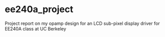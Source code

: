 # ee240a_project
Project report on my opamp design for an LCD sub-pixel display driver for EE240A class at UC Berkeley
